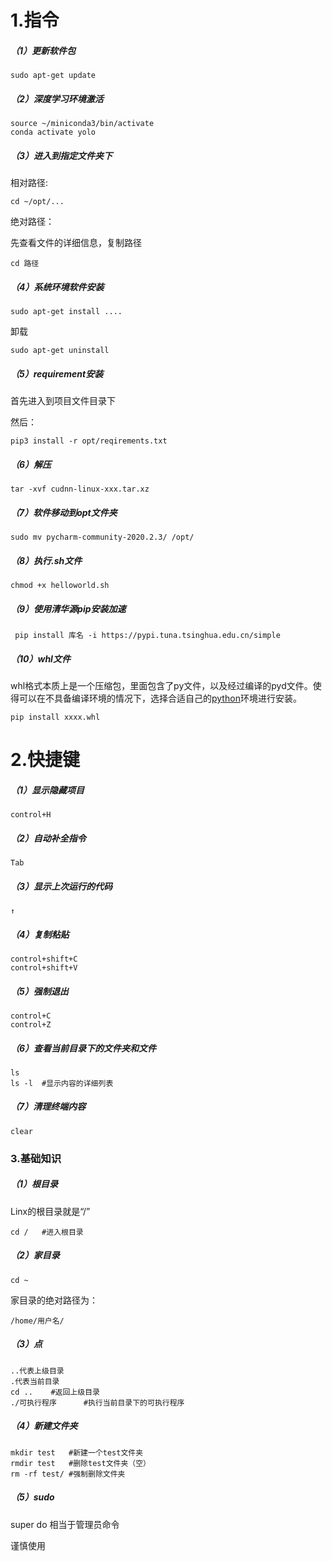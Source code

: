 # 1.指令

##### （1）更新软件包

```
sudo apt-get update
```

##### （2）深度学习环境激活

```
source ~/miniconda3/bin/activate
conda activate yolo
```

##### （3）进入到指定文件夹下

相对路径:

```
cd ~/opt/...
```

绝对路径：

先查看文件的详细信息，复制路径

```
cd 路径
```

##### （4）系统环境软件安装

```
sudo apt-get install ....
```

卸载

```
sudo apt-get uninstall
```

##### （5）requirement安装

首先进入到项目文件目录下

然后：

```
pip3 install -r opt/reqirements.txt
```

##### （6）解压

```
tar -xvf cudnn-linux-xxx.tar.xz
```

##### （7）软件移动到opt文件夹

```
sudo mv pycharm-community-2020.2.3/ /opt/
```

##### （8）执行.sh文件

```
chmod +x helloworld.sh
```

##### （9）使用清华源pip安装加速

```
 pip install 库名 -i https://pypi.tuna.tsinghua.edu.cn/simple
```

##### （10）whl文件

whl格式本质上是一个压缩包，里面包含了py文件，以及经过编译的pyd文件。使得可以在不具备编译环境的情况下，选择合适自己的[python](https://so.csdn.net/so/search?q=python&spm=1001.2101.3001.7020)环境进行安装。

```
pip install xxxx.whl
```



# 2.快捷键

##### （1）显示隐藏项目

```
control+H
```

##### （2）自动补全指令

```
Tab
```

##### （3）显示上次运行的代码

```
↑
```

##### （4）复制粘贴

```
control+shift+C
control+shift+V
```

##### （5）强制退出

```
control+C
control+Z
```

##### （6）查看当前目录下的文件夹和文件

```
ls
ls -l  #显示内容的详细列表
```

##### （7）清理终端内容

```
clear
```

### 3.基础知识

##### （1）根目录

Linx的根目录就是“/”

```
cd /   #进入根目录
```

##### （2）家目录

```
cd ~
```

家目录的绝对路径为：

```
/home/用户名/
```

##### （3）点

```
..代表上级目录
.代表当前目录
cd ..    #返回上级目录
./可执行程序      #执行当前目录下的可执行程序
```

##### （4）新建文件夹

```
mkdir test   #新建一个test文件夹
rmdir test   #删除test文件夹（空）
rm -rf test/ #强制删除文件夹
```

##### （5）sudo

super do  相当于管理员命令

谨慎使用
